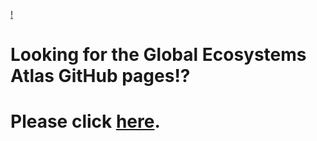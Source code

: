 [!](https://github.com/geo-global-ecosystem-atlas/.github/blob/assets/Designer.png)

# Looking for the Global Ecosystems Atlas GitHub pages!? 

# Please click [here](https://github.com/Global-Ecosystems-Atlas).
